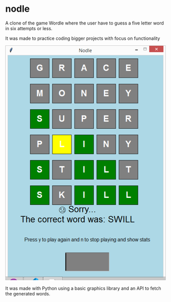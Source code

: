 # nodle
 A clone of the game Wordle where the user have to guess a five letter word in six attempts or less.

 It was made to practice coding bigger projects with focus on functionality

 ![Alt text](image.png)

 It was made with Python using a basic graphics library and an API to fetch the generated words.
